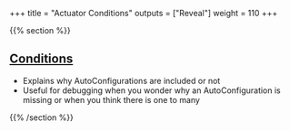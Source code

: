 +++
title = "Actuator Conditions"
outputs = ["Reveal"]
weight = 110
+++

{{% section %}}

## [Conditions](https://docs.spring.io/spring-boot/api/rest/actuator/conditions.html)

- Explains why AutoConfigurations are included or not
- Useful for debugging when you wonder why an AutoConfiguration is missing or when you think there is one to many

{{% /section %}}